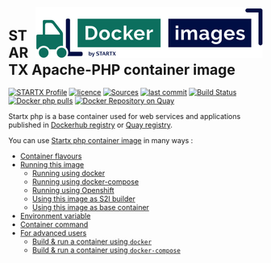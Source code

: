 <img align="right" src="https://raw.githubusercontent.com/startxfr/docker-images/master/.gitlab/img/logo-small.svg?sanitize=true">

# STARTX Apache-PHP container image

[![STARTX Profile](https://img.shields.io/badge/provider-startx-green.svg)](https://github.com/startxfr) [![licence](https://img.shields.io/github/license/startxfr/docker-images.svg)](https://gitlab.com/startx1/containers) [![Sources](https://img.shields.io/badge/startx-docker--images-blue.svg)](https://gitlab.com/startx1/containers/tree/master/Services/php/)
[![last commit](https://img.shields.io/github/last-commit/startxfr/docker-images.svg)](https://gitlab.com/startx1/containers) [![Build Status](https://travis-ci.org/startxfr/docker-images.svg?branch=master)](https://travis-ci.org/startxfr/docker-images) [![Docker php pulls](https://img.shields.io/docker/pulls/startx/sv-php)](https://hub.docker.com/r/startx/sv-php) [![Docker Repository on Quay](https://quay.io/repository/startx/php/status "Docker Repository on Quay")](https://quay.io/repository/startx/php)

Startx php is a base container used for web services and applications published in
[Dockerhub registry](https://hub.docker.com/u/startx) or [Quay registry](https://quay.io/startx).

You can use [Startx php container image](https://docker-images.readthedocs.io/en/latest/Services/php/) in many ways :

- [Container flavours](https://docker-images.readthedocs.io/en/latest/Services/php/#container-flavours)
- [Running this image](https://docker-images.readthedocs.io/en/latest/Services/php/#running-this-image)
  - [Running using docker](https://docker-images.readthedocs.io/en/latest/Services/php/#running-using-docker)
  - [Running using docker-compose](https://docker-images.readthedocs.io/en/latest/Services/php/#running-using-docker-compose)
  - [Running using Openshift](https://docker-images.readthedocs.io/en/latest/Services/php/#running-using-openshift)
  - [Using this image as S2I builder](https://docker-images.readthedocs.io/en/latest/Services/php/#using-this-image-as-s2i-builder)
  - [Using this image as base container](https://docker-images.readthedocs.io/en/latest/Services/php/#using-this-image-as-base-container)
- [Environment variable](https://docker-images.readthedocs.io/en/latest/Services/php/#environment-variable)
- [Container command](https://docker-images.readthedocs.io/en/latest/Services/php/#container-command)
- [For advanced users](https://docker-images.readthedocs.io/en/latest/Services/php/#for-advanced-users)
  - [Build & run a container using `docker`](https://docker-images.readthedocs.io/en/latest/Services/php/#build--run-a-container-using-docker)
  - [Build & run a container using `docker-compose`](https://docker-images.readthedocs.io/en/latest/Services/php/#build--run-a-container-using-docker-compose)
